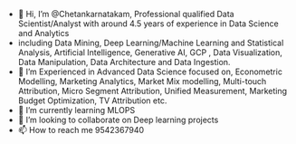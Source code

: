 - 👋 Hi, I’m @Chetankarnatakam, Professional qualified Data Scientist/Analyst with around 4.5 years of experience in Data Science and Analytics
- including Data Mining, Deep Learning/Machine Learning and Statistical Analysis, Artificial Intelligence, Generative AI,  GCP , Data Visualization, Data Manipulation, Data Architecture and Data Ingestion.
- 👀 I’m Experienced in Advanced Data Science focused on, Econometric Modelling, Marketing Analytics, Market Mix modelling, Multi-touch Attribution, Micro Segment Attribution, Unified Measurement, Marketing Budget Optimization, 
TV Attribution etc.
- 🌱 I’m currently learning MLOPS
- 💞️ I’m looking to collaborate on Deep learning projects
- 📫 How to reach me 9542367940

<!---
Chetankarnatakam/Chetankarnatakam is a ✨ special ✨ repository because its `README.md` (this file) appears on your GitHub profile.
You can click the Preview link to take a look at your changes.
--->
